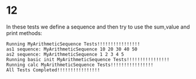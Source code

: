 # 12
In these tests we define a sequence and then try to use the sum,value and print methods:
```smalltalk
Running MyArithmeticSequence Tests!!!!!!!!!!!!!!!!
as1 sequence: MyArithmeticSequence 10 20 30 40 50
as2 sequence: MyArithmeticSequence 1 2 3 4 5
Running basic init MyArithmeticSequence Tests!!!!!!!!!!!!!!!!
Running calc MyArithmeticSequence Tests!!!!!!!!!!!!!!!!
All Tests Completed!!!!!!!!!!!!!!!!
```